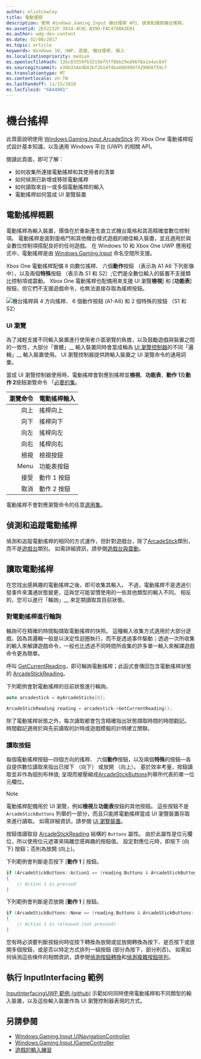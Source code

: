```yaml
---
author: eliotcowley
title: 電動搖桿
description: 使用 Windows.Gaming.Input 機台搖桿 API，偵測和讀取機台搖桿。
ms.assetid: 2E52232F-3014-4C8C-B39D-FAC478BA3E01
ms.author: wdg-dev-content
ms.date: 02/08/2017
ms.topic: article
keywords: Windows 10, UWP, 遊戲, 機台搖桿, 輸入
ms.localizationpriority: medium
ms.openlocfilehash: 13bc03559fb32156f5ff8bb29ed96f8a1e4ac84f
ms.sourcegitcommit: e38b334edb82bf2b1474ba686990f4299b8f59c7
ms.translationtype: MT
ms.contentlocale: zh-TW
ms.lasthandoff: 11/15/2018
ms.locfileid: "6844981"
---
```

# <a name="arcade-stick"></a>機台搖桿

此頁面說明使用 [Windows.Gaming.Input.ArcadeStick][arcadestick] 的 Xbox One 電動搖桿程式設計基本知識，以及通用 Windows 平台 (UWP) 的相關 API。

閱讀此頁面，即可了解：

* 如何收集所連接電動搖桿和其使用者的清單
* 如何偵測已新增或移除電動搖桿
* 如何讀取來自一或多個電動搖桿的輸入
* 電動搖桿如何當成 UI 瀏覽裝置

## <a name="arcade-stick-overview"></a>電動搖桿概觀

電動搖桿為輸入裝置，價值在於重新產生直立式機台風格和其高精確度數位控制項。 電動搖桿是面對面格鬥和其他機台樣式遊戲的絕佳輸入裝置，並且適用於與全數位控制項搭配良好的任何遊戲。 在 Windows 10 和 Xbox One UWP 應用程式中，電動搖桿是由 [Windows.Gaming.Input][] 命名空間所支援。

Xbox One 電動搖桿配備 8 向數位搖桿、 六個**動作**按鈕 （表示為 A1 A6 下列影像中），以及兩個**特殊**按鈕 （表示為 S1 和 S2）;它們是全數位輸入的裝置不支援類比控制項或震動。 Xbox One 電動搖桿也配備用來支援 UI 瀏覽**檢視**] 和 [**功能表**] 按鈕，但它們不支援遊戲命令，也無法直接存取為搖桿按鈕。

![機台搖桿與 4 方向搖桿、 6 個動作按鈕 (A1-A6) 和 2 個特殊的按鈕 （S1 和 S2）](images/arcade-stick-1.png)

### <a name="ui-navigation"></a>UI 瀏覽

為了減輕支援不同輸入裝置進行使用者介面瀏覽的負擔，以及鼓勵遊戲與裝置之間的一致性，大部分「實體」__ 輸入裝置同時會當成稱為 [UI 瀏覽控制器](ui-navigation-controller.md)的不同「邏輯」__ 輸入裝置使用。 UI 瀏覽控制器提供跨輸入裝置之 UI 瀏覽命令的通用詞彙。

當成 UI 瀏覽控制器使用時，電動搖桿會對應到搖桿並**檢視**、**功能表**、**動作 1**及**動作 2**按鈕瀏覽命令 「[必要的集](ui-navigation-controller.md#required-set)。

| 瀏覽命令 | 電動搖桿輸入  |
| ------------------:| ------------------- |
|                 向上 | 搖桿向上            |
|               向下 | 搖桿向下          |
|               向左 | 搖桿向左          |
|              向右 | 搖桿向右         |
|               檢視 | 檢視按鈕         |
|               Menu | 功能表按鈕         |
|             接受 | 動作 1 按鈕     |
|             取消 | 動作 2 按鈕     |

電動搖桿不會對應瀏覽命令的任意[選用集](ui-navigation-controller.md#optional-set)。

## <a name="detect-and-track-arcade-sticks"></a>偵測和追蹤電動搖桿

偵測和追蹤電動搖桿的相同的方式運作，但針對遊戲台，除了[ArcadeStick][]類別，而不是[遊戲台](https://docs.microsoft.com/uwp/api/Windows.Gaming.Input.Gamepad)類別。 如需詳細資訊，請參閱[遊戲台與震動](gamepad-and-vibration.md)。

<!-- Arcade sticks are managed by the system, therefore you don't have to create or initialize them. The system provides a list of connected arcades sticks and events to notify you when an arcade stick is added or removed.

### The arcade sticks list

The [ArcadeStick][] class provides a static property, [ArcadeSticks][], which is a read-only list of arcade sticks that are currently connected. Because you might only be interested in some of the connected arcade sticks, it's recommended that you maintain your own collection instead of accessing them through the `ArcadeSticks` property.

The following example copies all connected arcade sticks into a new collection. Note that because other threads in the background will be accessing this collection (in the [ArcadeStickAdded][] and [ArcadeStickRemoved][] events), you need to place a lock around any code that reads or updates the collection.

```cpp
auto myArcadeSticks = ref new Vector<ArcadeStick^>();
critical_section myLock{};

for (auto arcadeStick : ArcadeStick::ArcadeSticks)
{
    // Check if the arcade stick is already in myArcadeSticks; if it isn't, add
    // it.
    critical_section::scoped_lock lock{ myLock };
    auto it = std::find(begin(myArcadeSticks), end(myArcadeSticks), arcadeStick);

    if (it == end(myArcadeSticks))
    {
        // This code assumes that you're interested in all arcade sticks.
        myArcadeSticks->Append(arcadeStick);
    }
}
```

### Adding and removing arcade sticks

When an arcade stick is added or removed the [ArcadeStickAdded][] and [ArcadeStickRemoved][] events are raised. You can register handlers for these events to keep track of the arcade sticks that are currently connected.

The following example starts tracking an arcade stick that's been added.

```cpp
ArcadeStick::ArcadeStickAdded += ref new EventHandler<ArcadeStick^>(Platform::Object^, ArcadeStick^ args)
{
    // Check if the just-added arcade stick is already in myArcadeSticks; if it
    // isn't, add it.
    critical_section::scoped_lock lock{ myLock };
    auto it = std::find(begin(myGamepads), end(myGamepads), args);

    // This code assumes that you're interested in all new arcade sticks.
    myArcadeSticks->Append(args);
}
```

The following example stops tracking an arcade stick that's been removed.

```cpp
ArcadeStick::ArcadeStickRemoved += ref new EventHandler<ArcadeStick^>(Platform::Object^, ArcadeStick^ args)
{
    unsigned int indexRemoved;

    if(myArcadeSticks->IndexOf(args, &indexRemoved))
    {
        myArcadeSticks->RemoveAt(indexRemoved);
    }
}
```

### Users and headsets

Each arcade stick can be associated with a user account to link their identity to their gameplay, and can have a headset attached to facilitate voice chat or in-game features. To learn more about working with users and headsets, see [Tracking users and their devices](input-practices-for-games.md#tracking-users-and-their-devices) and [Headset](headset.md). -->

## <a name="reading-the-arcade-stick"></a>讀取電動搖桿

在您找出感興趣的電動搖桿之後，即可收集其輸入。 不過，電動搖桿不是透過引發事件來溝通狀態變更，這與您可能習慣使用的一些其他類型的輸入不同。 相反的，您可以進行「輪詢」__ 來定期讀取其目前狀態。

### <a name="polling-the-arcade-stick"></a>對電動搖桿進行輪詢

輪詢可在精確的時間點擷取電動搖桿的快照。 這種輸入收集方式適用於大部分遊戲，因為其邏輯一般是以決定性迴圈執行，而不是透過事件驅動；透過一次所收集的輸入來解譯遊戲命令，一般也比透過不同時間所收集的許多單一輸入來解譯遊戲命令更為簡單。

呼叫 [GetCurrentReading][]，即可輪詢電動搖桿；此函式會傳回包含電動搖桿狀態的 [ArcadeStickReading][]。

下列範例會對電動搖桿的目前狀態進行輪詢。

```cpp
auto arcadestick = myArcadeSticks[0];

ArcadeStickReading reading = arcadestick->GetCurrentReading();
```

除了電動搖桿狀態之外，每次讀取都會包含精確指出狀態擷取時間的時間戳記。 時間戳記適用於與先前讀取的計時或遊戲模擬的計時建立關聯。

### <a name="reading-the-buttons"></a>讀取按鈕

每個電動搖桿按鈕&mdash;四個方向的搖桿、 六個**動作**按鈕，以及兩個**特殊**的按鈕&mdash;各自提供數位讀取來指出已按下 （向下） 或放開 （向上）。 基於效率考量，按鈕讀取並非作為個別布林值; 呈現而被壓縮成[ArcadeStickButtons][]列舉所代表的單一位元欄位。

> [!NOTE]
> 電動搖桿配備用於 UI 瀏覽，例如**檢視**及**功能表**按鈕的其他按鈕。 這些按鈕不是 `ArcadeStickButtons` 列舉的一部分，而且只能將電動搖桿當成 UI 瀏覽裝置存取來進行讀取。 如需詳細資訊，請參閱 [UI 瀏覽裝置](ui-navigation-controller.md)。

按鈕值讀取自 [ArcadeStickReading][] 結構的 `Buttons` 屬性。 由於此屬性是位元欄位，所以使用位元遮罩來隔離您感興趣的按鈕值。 設定對應位元時，即按下 (向下) 按鈕；否則為放開 (向上)。

下列範例會判斷是否按下 [**動作 1** ] 按鈕。

```cpp
if (ArcadeStickButtons::Action1 == (reading.Buttons & ArcadeStickButtons::Action1))
{
    // Action 1 is pressed
}
```

下列範例會判斷是否放開 [**動作 1** ] 按鈕。

```cpp
if (ArcadeStickButtons::None == (reading.Buttons & ArcadeStickButtons::Action1))
{
    // Action 1 is released (not pressed)
}
```

您有時必須要判斷按鈕何時從按下轉換為放開或從放開轉換為按下、是否按下或放開多個按鈕，或是否以特定方式排列一組按鈕 (部分為按下，部分則否)。 如需如何偵測這些條件的相關資訊，請參閱[偵測按鈕轉換](input-practices-for-games.md#detecting-button-transitions)和[偵測複雜按鈕排列](input-practices-for-games.md#detecting-complex-button-arrangements)。

## <a name="run-the-inputinterfacing-sample"></a>執行 InputInterfacing 範例

[InputInterfacingUWP 範例 _(github)_](https://github.com/Microsoft/Xbox-ATG-Samples/tree/master/Samples/System/InputInterfacingUWP) 示範如何同時使用電動搖桿和不同類型的輸入裝置，以及這些輸入裝置作為 UI 瀏覽控制器表現的方式。

## <a name="see-also"></a>另請參閱

* [Windows.Gaming.Input.UINavigationController][]
* [Windows.Gaming.Input.IGameController][]
* [遊戲的輸入練習](input-practices-for-games.md)

[Windows.Gaming.Input]: https://msdn.microsoft.com/library/windows/apps/windows.gaming.input.aspx
[Windows.Gaming.Input.IGameController]: https://msdn.microsoft.com/library/windows/apps/windows.gaming.input.igamecontroller.aspx
[Windows.Gaming.Input.UINavigationController]: https://msdn.microsoft.com/library/windows/apps/windows.gaming.input.uinavigationcontroller.aspx
[arcadestick]: https://msdn.microsoft.com/library/windows/apps/windows.gaming.input.arcadestick.aspx
[arcadesticks]: https://msdn.microsoft.com/library/windows/apps/windows.gaming.input.arcadestick.arcadesticks.aspx
[arcadestickadded]: https://msdn.microsoft.com/library/windows/apps/windows.gaming.input.arcadestick.arcadestickadded.aspx
[arcadestickremoved]: https://msdn.microsoft.com/library/windows/apps/windows.gaming.input.arcadestick.arcadestickremoved.aspx
[getcurrentreading]: https://msdn.microsoft.com/library/windows/apps/windows.gaming.input.arcadestick.getcurrentreading.aspx
[arcadestickreading]: https://msdn.microsoft.com/library/windows/apps/windows.gaming.input.arcadestickreading.aspx
[arcadestickbuttons]: https://msdn.microsoft.com/library/windows/apps/windows.gaming.input.arcadestickbuttons.aspx
